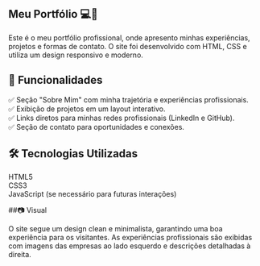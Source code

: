 ## Meu Portfólio 💻🎨

Este é o meu portfólio profissional, onde apresento minhas experiências, projetos e formas de contato. O site foi desenvolvido com HTML, CSS e utiliza um design responsivo e moderno.<br>

## 📌 Funcionalidades

✅ Seção "Sobre Mim" com minha trajetória e experiências profissionais.<br>
✅ Exibição de projetos em um layout interativo.<br>
✅ Links diretos para minhas redes profissionais (LinkedIn e GitHub).<br>
✅ Seção de contato para oportunidades e conexões.<br>

## 🛠️ Tecnologias Utilizadas

HTML5<br>
CSS3<br>
JavaScript (se necessário para futuras interações)<br>

##📷 Visual

O site segue um design clean e minimalista, garantindo uma boa experiência para os visitantes. As experiências profissionais são exibidas com imagens das empresas ao lado esquerdo e descrições detalhadas à direita.<br>
